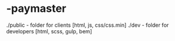 # -paymaster

./public - folder for clients [html, js, css/css.min]
./dev - folder for developers [html, scss, gulp, bem]

